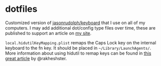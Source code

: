 # dotfiles

Customized version of [jasonrudolph/keyboard](https://github.com/jasonrudolph/keyboard) that I use on all of my computers. I may add additional dot/config type files over time, these are published to support an article on [my site](https://josephmclaughl.in/posts/hammerspoon/).

`local.hidutilKeyMapping.plist` remaps the Caps Lock key on the internal keyboard to the fn key. It should be placed in `~/Library/LaunchAgents/`. More information about using hidutil to remap keys can be found in [this great article](https://rakhesh.com/mac/using-hidutil-to-map-macos-keyboard-keys/) by @rakheshster.